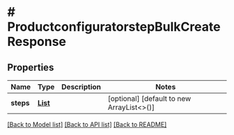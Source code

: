 # # ProductconfiguratorstepBulkCreateResponse


## Properties 


Name | Type | Description | Notes
------------ | ------------- | ------------- | -------------
**steps**| [**List<ProductconfiguratorstepEntity>**](ProductconfiguratorstepEntity.md) |   | [optional] [default to new ArrayList<>()]


[[Back to Model list]](../../README.md#models) [[Back to API list]](../../README.md#endpoints) [[Back to README]](../../README.md)

